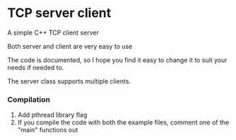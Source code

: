 # TCP server client
A simple C++ TCP client server

Both server and client are very easy to use

The code is documented, so I hope you find it easy to change it to suit your needs if needed to.

The server class supports multiple clients.

### Compilation
1. Add pthread library flag
2. If you compile the code with both the example files, comment one of the "main" functions out
